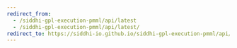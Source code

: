```yaml
---
redirect_from:
  - /siddhi-gpl-execution-pmml/api/latest
  - /siddhi-gpl-execution-pmml/api/latest/
redirect_to: https://siddhi-io.github.io/siddhi-gpl-execution-pmml/api/latest/
---
```

